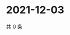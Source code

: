 # 2021-12-03

共 0 条

<!-- BEGIN WEIBO -->
<!-- 最后更新时间 Fri Dec 03 2021 05:00:34 GMT+0800 (China Standard Time) -->

<!-- END WEIBO -->
